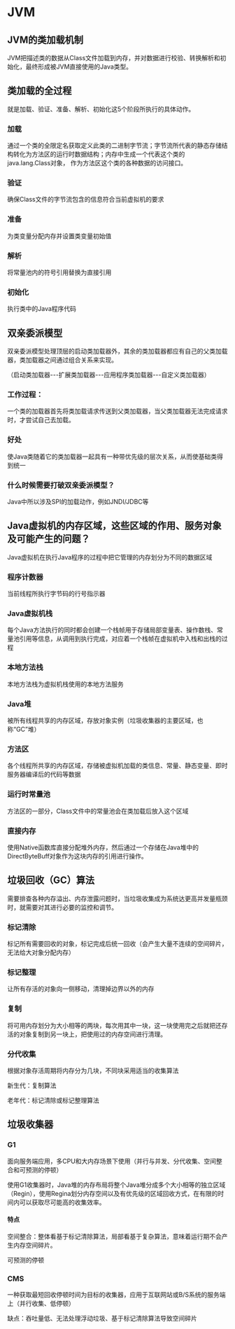 # JVM
## JVM的类加载机制
JVM把描述类的数据从Class文件加载到内存，并对数据进行校验、转换解析和初始化，最终形成被JVM直接使用的Java类型。
## 类加载的全过程
就是加载、验证、准备、解析、初始化这5个阶段所执行的具体动作。
### 加载
通过一个类的全限定名获取定义此类的二进制字节流；字节流所代表的静态存储结构转化为方法区的运行时数据结构；内存中生成一个代表这个类的java.lang.Class对象，
作为方法区这个类的各种数据的访问接口。
### 验证
确保Class文件的字节流包含的信息符合当前虚拟机的要求
### 准备
为类变量分配内存并设置类变量初始值
### 解析
将常量池内的符号引用替换为直接引用
### 初始化
执行类中的Java程序代码

## 双亲委派模型
双亲委派模型处理顶层的启动类加载器外，其余的类加载器都应有自己的父类加载器，类加载器之间通过组合关系来实现。

（启动类加载器---扩展类加载器---应用程序类加载器---自定义类加载器）
### 工作过程：
一个类的加载器首先将类加载请求传送到父类加载器，当父类加载器无法完成请求时，才尝试自己去加载。
### 好处
使Java类随着它的类加载器一起具有一种带优先级的层次关系，从而使基础类得到统一
### 什么时候需要打破双亲委派模型？
Java中所以涉及SPI的加载动作，例如JNDI/JDBC等

## Java虚拟机的内存区域，这些区域的作用、服务对象及可能产生的问题？
Java虚拟机在执行Java程序的过程中把它管理的内存划分为不同的数据区域
### 程序计数器
当前线程所执行字节码的行号指示器
### Java虚拟机栈
每个Java方法执行的同时都会创建一个栈帧用于存储局部变量表、操作数栈、常量池引用等信息，从调用到执行完成，对应着一个栈帧在虚拟机中入栈和出栈的过程
### 本地方法栈
本地方法栈为虚拟机栈使用的本地方法服务
### Java堆
被所有线程共享的内存区域，存放对象实例（垃圾收集器的主要区域，也称“GC”堆）
### 方法区
各个线程所共享的内存区域，存储被虚拟机加载的类信息、常量、静态变量、即时服务器编译后的代码等数据
### 运行时常量池
方法区的一部分，Class文件中的常量池会在类加载后放入这个区域
### 直接内存
使用Native函数库直接分配堆外内存，然后通过一个存储在Java堆中的DirectByteBuff对象作为这块内存的引用进行操作。

## 垃圾回收（GC）算法
需要排查各种内存溢出、内存泄露问题时，当垃圾收集成为系统达更高并发量瓶颈时，就需要对其进行必要的监控和调节。
### 标记清除
标记所有需要回收的对象，标记完成后统一回收（会产生大量不连续的空间碎片，无法给大对象分配内存）
### 标记整理
让所有存活的对象向一侧移动，清理掉边界以外的内存
### 复制
将可用内存划分为大小相等的两块，每次用其中一块，这一块使用完之后就把还存活的对象复制到另一块上，把使用过的内存空间进行清理。
### 分代收集
根据对象存活周期将内存分为几块，不同块采用适当的收集算法

新生代：复制算法

老年代：标记清除或标记整理算法

## 垃圾收集器
### G1
面向服务端应用，多CPU和大内存场景下使用（并行与并发、分代收集、空间整合和可预测的停顿）

使用G1收集器时，Java堆的内存布局将整个Java堆分成多个大小相等的独立区域（Regin），使用Regina划分内存空间以及有优先级的区域回收方式，在有限的时间内可以获取尽可能高的收集效率。

#### 特点
空间整合：整体看基于标记清除算法，局部看基于复杂算法，意味着运行期不会产生内存空间碎片。

可预测的停顿

### CMS
一种获取最短回收停顿时间为目标的收集器，应用于互联网站或B/S系统的服务端上（并行收集、低停顿）

缺点：吞吐量低、无法处理浮动垃圾、基于标记清除算法导致空间碎片







